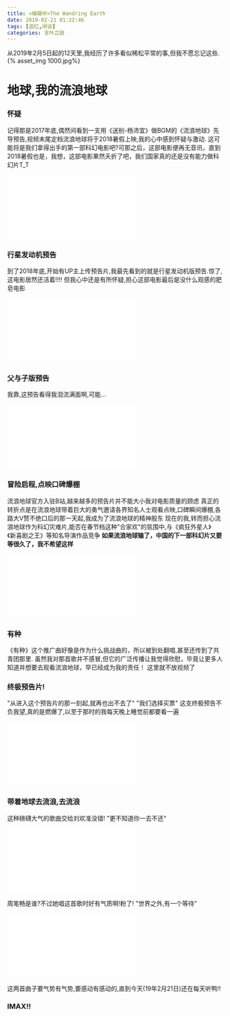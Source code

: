 ```yaml
---
title: <编辑中>The Wandring Earth
date: 2019-02-21 01:22:46
tags: [追忆,闲谈]
categories: 言叶之庭
---
```

从2019年2月5日起的12天里,我经历了许多看似稀松平常的事,但我不愿忘记这些.
{% asset_img 1000.jpg%}
<!-- more -->
# 地球,我的流浪地球
### 怀疑
记得那是2017年底,偶然间看到一支用《送别-杨沛宜》做BGM的《流浪地球》先导预告,视频末尾定档流浪地球将于2018暑假上映,我的心中感到怀疑与激动.
这可能将是我们拿得出手的第一部科幻电影吧?可那之后，这部电影便再无音讯，直到2018暑假也是，我想，这部电影果然夭折了吧，我们国家真的还是没有能力做科幻片T_T
<iframe class="biliv" src="//player.bilibili.com/player.html?aid=17727172&cid=28942215&page=1" scrolling="no" border="0" frameborder="no" framespacing="0" allowfullscreen="true"> </iframe>


### 行星发动机预告
到了2018年底,开始有UP主上传预告片,我最先看到的就是行星发动机版预告.惊了,这电影居然还活着!!!!
但我心中还是有所怀疑,担心这部电影最后是没什么观感的肥皂电影
<iframe class="biliv" src="//player.bilibili.com/player.html?aid=40468123&cid=71076612&page=1" scrolling="no" border="0" frameborder="no" framespacing="0" allowfullscreen="true"> </iframe>

### 父与子版预告
我靠,这预告看得我泪流满面啊,可能...
<iframe class="biliv" src="//player.bilibili.com/player.html?aid=40782723&cid=71627108&page=1" scrolling="no" border="0" frameborder="no" framespacing="0" allowfullscreen="true"> </iframe>

### 冒险启程,点映口碑爆棚
流浪地球官方入驻B站,越来越多的预告片并不能大小我对电影质量的顾虑
真正的转折点是在流浪地球带着巨大的勇气邀请各界知名人士观看点映,口碑瞬间爆棚,各路大V赞不绝口后的那一天起,我成为了流浪地球的精神股东
现在的我,转而担心流浪地球作为科幻灾难片,能否在春节档这种"合家欢"的氛围中,与《疯狂外星人》《新喜剧之王》等知名导演作品竞争
**如果流浪地球输了，中国的下一部科幻片又要等很久了，我不希望这样**
<iframe class="biliv" src="//player.bilibili.com/player.html?aid=40467888&cid=71073705&page=1" scrolling="no" border="0" frameborder="no" framespacing="0" allowfullscreen="true"> </iframe>

### 有种
《有种》这个推广曲好像是作为什么挑战曲的，所以被到处翻唱,甚至还传到了共青团那里.
虽然我对那首歌并不感冒,但它的广泛传播让我觉得欣慰，毕竟让更多人知道并想要去观看流浪地球，早已经成为我的责任！
这里就不放视频了

### 终极预告片!
"从进入这个预告片的那一刻起,就再也出不去了"
"我们选择买票"
这支终极预告不负我望,真的是燃爆了,以至于那时的我每天晚上睡觉前都要看一遍
<iframe class="biliv" src="//player.bilibili.com/player.html?aid=41336181&cid=72599777&page=1" scrolling="no" border="0" frameborder="no" framespacing="0" allowfullscreen="true"> </iframe>

### 带着地球去流浪,去流浪
这种磅礴大气的歌曲交给刘欢准没错!
"更不知道你一去不还"
<iframe src="//player.bilibili.com/player.html?aid=41951967&cid=73648957&page=1" scrolling="no" border="0" frameborder="no" framespacing="0" allowfullscreen="true"> </iframe>

周笔畅是谁?不过她唱这首歌时好有气质啊!粉了!
"世界之外,有一个等待"
<iframe src="//player.bilibili.com/player.html?aid=42369133&cid=74358853&page=1" scrolling="no" border="0" frameborder="no" framespacing="0" allowfullscreen="true"> </iframe>

这两首曲子要气势有气势,要感动有感动的,直到今天(19年2月21日)还在每天听鸭!!

### IMAX!!


<script>
    window.onresize = resizeVideos;
    function resizeVideos(){
        var newVideoW =  document.getElementById("content").offsetWidth * 1;
        var newVideoH = newVideoW * 0.66;
        console.log(newVideoW);
        var classes = document.getElementsByClassName("biliv");
        for(var i =0;i<classes.length;i++){
            classes[i].width = newVideoW;
            classes[i].height = newVideoH;
        }
    } 
    resizeVideos();
</script>